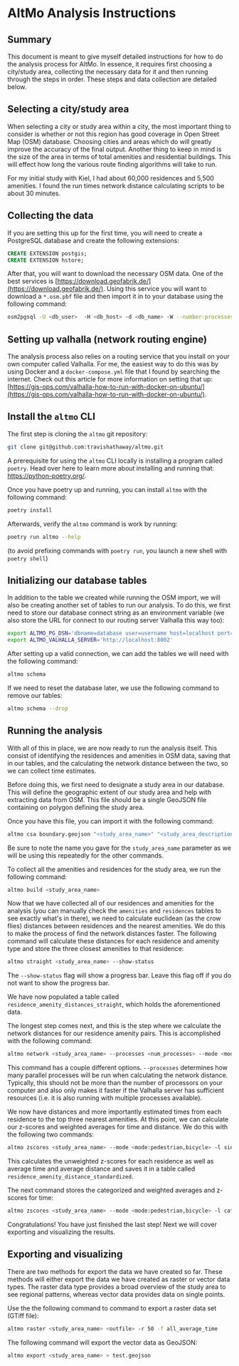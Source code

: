 # AltMo Analysis Instructions

## Summary

This document is meant to give myself detailed instructions for how to do the analysis process for AltMo. In essence, 
it requires first choosing a city/study area, collecting the necessary data for it and then running through the steps in 
order. These steps and data collection are detailed below.

## Selecting a city/study area

When selecting a city or study area within a city, the most important thing to consider is whether or not this region 
has good coverage in Open Street Map (OSM) database. Choosing cities and areas which do will greatly improve the 
accuracy of the final output. Another thing to keep in mind is the size of the area in terms of total amenities and 
residential buildings. This will effect how long the various route finding algorithms will take to run.

For my initial study with Kiel, I had about 60,000 residences and 5,500 amenities. I found the run times network
distance calculating scripts to be about 30 minutes.

## Collecting the data

If you are setting this up for the first time, you will need to create a PostgreSQL database and create the following
extensions:

```sql
CREATE EXTENSION postgis;
CREATE EXTENSION hstore;
```

After that, you will want to download the necessary OSM data. One of the best services is 
[https://download.geofabrik.de/](https://download.geofabrik.de/). Using this service you will want to download a 
`*.osm.pbf` file and then import it in to your database using the following command:

```bash
osm2pgsql -U <db_user>  -H <db_host> -d <db_name> -W --number-processes <num_cores> --hstore <osm_pbf_data_file>
```

## Setting up valhalla (network routing engine)

The analysis process also relies on a routing service that you install on your own computer called Valhalla. For me,
the easiest way to do this was by using Docker and a `docker-compose.yml` file that I found by searching the internet.
Check out this article for more information on setting that up: 
[https://gis-ops.com/valhalla-how-to-run-with-docker-on-ubuntu/](https://gis-ops.com/valhalla-how-to-run-with-docker-on-ubuntu/).

## Install the `altmo` CLI

The first step is cloning the `altmo` git repository:

```bash
git clone git@github.com:travishathaway/altmo.git 
```

A prerequisite for using the `altmo` CLI locally is installing a program called `poetry`. Head over here to learn more 
about installing and running that: https://python-poetry.org/.

Once you have poetry up and running, you can install `altmo` with the following command:

```bash
poetry install
```

Afterwards, verify the `altmo` command is work by running:

```bash
poetry run altmo --help
```

(to avoid prefixing commands with `poetry run`, you launch a new shell with `poetry shell`)

## Initializing our database tables

In addition to the table we created while running the OSM import, we will also be creating another set of tables to run
our analysis. To do this, we first need to store our database connect string as an environment variable (we also store
the URL for connect to our routing server Valhalla this way too):

```bash
export ALTMO_PG_DSN='dbname=database user=username host=localhost port=5432 password=password'
export ALTMO_VALHALLA_SERVER='http://localhost:8002'
```

After setting up a valid connection, we can add the tables we will need with the following command:

```bash
altmo schema
```

If we need to reset the database later, we use the following command to remove our tables:

```bash
altmo schema --drop
```

## Running the analysis

With all of this in place, we are now ready to run the analysis itself. This consist of identifying the residences and
amenities in OSM data, saving that in our tables, and the calculating the network distance between the two, so we can
collect time estimates.

Before doing this, we first need to designate a study area in our database. This will define the geographic extent of
our study area and help with extracting data from OSM. This file should be a single GeoJSON file containing on polygon
defining the study area.

Once you have this file, you can import it with the following command:

```bash
altmo csa boundary.geojson "<study_area_name>" "<study_area_description>"
```

Be sure to note the name you gave for the `study_area_name` parameter as we will be using this repeatedly for the other
commands.

To collect all the amenities and residences for the study area, we run the following command:

```bash
altmo build <study_area_name>
```

Now that we have collected all of our residences and amenities for the analysis (you can manually check the `amenities`
and `residences` tables to see exactly what's in there), we need to calculate euclidean (as the crow flies) distances
between residences and the nearest amenities. We do this to make the process of find the network distances faster.
The following command will calculate these distances for each residence and amenity type and store the three closest
amenities to that residence:

```bash
altmo straight <study_area_name> --show-status
```

The `--show-status` flag will show a progress bar. Leave this flag off if you do not want to show the progress bar.

We have now populated a table called `residence_amenity_distances_straight`, which holds the aforementioned data.

The longest step comes next, and this is the step where we calculate the network distances for our residence amenity
pairs. This is accomplished with the following command:

```bash
altmo network <study_area_name> --processes <num_processes> --mode <mode:pedestrian,bicycle>
```

This command has a couple different options. `--processes` determines how many parallel processes will be run
when calculating the network distance. Typically, this should not be more than the number of processors on your
computer and also only makes it faster if the Valhalla server has sufficient resources (i.e. it is also  running with 
multiple processes available).

We now have distances and more importantly estimated times from each residence to the top three nearest amenities.
At this point, we can calculate our z-scores and weighted averages for time and distance. We do this with the following
two commands:

```bash
altmo zscores <study_area_name> --mode <mode:pedestrian,bicycle> -l single
```

This calculates the unweighted z-scores for each residence as well as average time and average distance and saves it in
a table called `residence_amenity_distance_standardized`.

The next command stores the categorized and weighted averages and z-scores for time:

```bash
altmo zscores <study_area_name> --mode <mode:pedestrian,bicycle> -l category
```

Congratulations! You have just finished the last step! Next we will cover exporting and visualizing the results.

## Exporting and visualizing

There are two methods for export the data we have created so far. These methods will either export the data we have
created as raster or vector data types. The raster data type provides a broad overview of the study area
to see regional patterns, whereas vector data provides data on single points.

Use the the following command to command to export a raster data set (GTiff file):

```bash
altmo raster <study_area_name> <outfile> -r 50 -f all_average_time
```

The following command will export the vector data as GeoJSON:

```bash
altmo export <study_area_name> > test.geojson
```